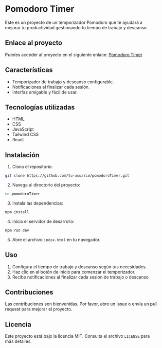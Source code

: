 # Pomodoro Timer

Este es un proyecto de un temporizador Pomodoro que te ayudará a mejorar tu productividad gestionando tu tiempo de trabajo y descanso.

## Enlace al proyecto

Puedes acceder al proyecto en el siguiente enlace: [Pomodoro Timer](https://pomodorodev.netlify.app/)

## Características

- Temporizador de trabajo y descanso configurable.
- Notificaciones al finalizar cada sesión.
- Interfaz amigable y fácil de usar.

## Tecnologías utilizadas

- HTML
- CSS
- JavaScript
- Tailwind CSS
- React

## Instalación

1. Clona el repositorio:

```bash
git clone https://github.com/tu-usuario/pomodoroTimer.git
```

2. Navega al directorio del proyecto:

```bash
cd pomodoroTimer
```

3. Instala las dependencias:

```bash
npm install
```

4. Inicia el servidor de desarrollo:

```bash
npm run dev
```

5. Abre el archivo `index.html` en tu navegador.

## Uso

1. Configura el tiempo de trabajo y descanso según tus necesidades.
2. Haz clic en el botón de inicio para comenzar el temporizador.
3. Recibe notificaciones al finalizar cada sesión de trabajo o descanso.

## Contribuciones

Las contribuciones son bienvenidas. Por favor, abre un issue o envía un pull request para mejorar el proyecto.

## Licencia

Este proyecto está bajo la licencia MIT. Consulta el archivo `LICENSE` para más detalles.
